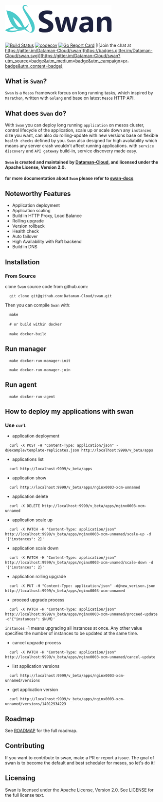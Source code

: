 
<img src="docs/assets/img/swan.png" width="350">

##

[![Build Status](https://travis-ci.org/Dataman-Cloud/swan.svg?branch=master)](https://travis-ci.org/Dataman-Cloud/swan)
[![codecov](https://codecov.io/gh/Dataman-Cloud/swan/branch/master/graph/badge.svg)](https://codecov.io/gh/Dataman-Cloud/swan)
[![Go Report Card](https://goreportcard.com/badge/github.com/Dataman-Cloud/swan)](https://goreportcard.com/report/github.com/Dataman-Cloud/swan)
[![Join the chat at https://gitter.im/Dataman-Cloud/swan](https://badges.gitter.im/Dataman-Cloud/swan.svg)](https://gitter.im/Dataman-Cloud/swan?utm_source=badge&utm_medium=badge&utm_campaign=pr-badge&utm_content=badge)

## What is `Swan`?

`Swan` is a `Mesos` framework forcus on long running tasks, which inspired by `Marathon`, written with `Golang` and base on latest `Mesos` HTTP API.

## What does `Swan` do?

With `Swan` you can deploy long running `application` on mesos cluster, control lifecycle of the application, scale up or scale down any `instances` size you want, can also do rolling-update with new versions base on flexible `health checks` defined by you. `Swan` also designed for high avaliability which means any server crash wouldn't affect running applications. with `service discovery` and `API gateway` build-in, service discovery made easy.

#### `Swan` is created and maintained by [Dataman-Cloud](https://github.com/Dataman-Cloud), and licensed under the Apache License, Version 2.0.

#### for more documentation about `Swan` please refer to [swan-docs](https://github.com/Dataman-Cloud/swan/docs/)


## Noteworthy Features

+ Application deployment
+ Application scaling
+ Build in HTTP Proxy, Load Balance
+ Rolling upgrade
+ Version rollback
+ Health check
+ Auto failover
+ High Availability with Raft backend
+ Build in DNS

## Installation

### From Source

clone `Swan` source code from github.com:

```
  git clone git@github.com:Dataman-Cloud/swan.git
```


Then you can compile `Swan` with:

```
  make
  
  # or build within docker
  
  make docker-build
```


## Run manager 

```
  make docker-run-manager-init 
```
```
  make docker-run-manager-join
```

## Run agent 

```
  make docker-run-agent
```

## How to deploy my applications with swan
### Use `curl`

+ application deployment
```
  curl -X POST -H "Content-Type: application/json" -d@example/template-replicates.json http://localhost:9999/v_beta/apps
```

+ applications list
```
  curl http://localhost:9999/v_beta/apps
```

+ application show
```
  curl http://localhost:9999/v_beta/apps/nginx0003-xcm-unnamed
```

+ application delete
```
  curl -X DELETE http://localhost:9999/v_beta/apps/nginx0003-xcm-unnamed
```

+ application scale up
```
  curl -X PATCH -H "Content-Type: application/json" http://localhost:9999/v_beta/apps/nginx0003-xcm-unnamed/scale-up -d '{"instances": 2}'
```

+ application scale down
```
  curl -X PATCH -H "Content-Type: application/json" http://localhost:9999/v_beta/apps/nginx0003-xcm-unamed/scale-down -d '{"instances": 2}'
```

+ application rolling upgrade
```
  curl -X PUT -H "Content-Type: application/json" -d@new_verison.json http://localhost:9999/v_beta/apps/nginx0003-xcm-unnamed
```

+ proceed upgrade process
```
  curl -X PATCH -H "Content-Type: application/json" http://localhost:9999/v_beta/apps/nginx0003-xcm-unnamed/proceed-update -d'{"instances": $NUM}'
```

`instances` -1 means upgrading all instances at once. Any other value specifies the number of instances to be updated at the same time.

+ cancel upgrade process
```
  curl -X PATCH -H "Content-Type: application/json" http://localhost:9999/v_beta/apps/nginx0003-xcm-unnamed/cancel-update
```

+ list application versions
```
  curl http://localhost:9999/v_beta/apps/nginx0003-xcm-unnamed/versions
```

+ get application version
```
  curl http://localhost:9999/v_beta/apps/nginx0003-xcm-unnamed/versions/14012934223
```


## Roadmap
See [ROADMAP](https://github.com/Dataman-Cloud/swan/blob/master/ROADMAP.md) for the full roadmap.

## Contributing
If you want to contribute to swan, make a PR or report a issue.
The goal of swan is to become the default and best scheduler for mesos, so let's do it!

## Licensing
Swan is licensed under the Apache License, Version 2.0. See
[LICENSE](https://github.com/Dataman-Cloud/swan/blob/master/LICENSE) for the full
license text.
